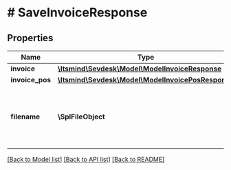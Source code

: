 # # SaveInvoiceResponse

## Properties

Name | Type | Description | Notes
------------ | ------------- | ------------- | -------------
**invoice** | [**\Itsmind\\Sevdesk\Model\ModelInvoiceResponse**](ModelInvoiceResponse.md) |  | [optional]
**invoice_pos** | [**\Itsmind\\Sevdesk\Model\ModelInvoicePosResponse**](ModelInvoicePosResponse.md) |  | [optional]
**filename** | **\SplFileObject** | Filename of a previously upload file which should be attached. | [optional]

[[Back to Model list]](../../README.md#models) [[Back to API list]](../../README.md#endpoints) [[Back to README]](../../README.md)
